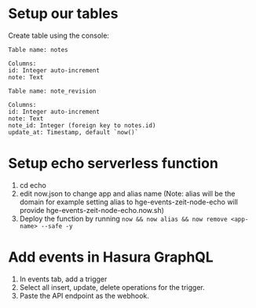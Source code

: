 # Setup our tables

Create table using the console:

```
Table name: notes

Columns:
id: Integer auto-increment
note: Text

Table name: note_revision

Columns:
id: Integer auto-increment
note: Text
note_id: Integer (foreign key to notes.id)
update_at: Timestamp, default `now()`
```

# Setup echo serverless function
1. cd echo
2. edit now.json to change app and alias name (Note: alias will be the domain for example setting alias to hge-events-zeit-node-echo will provide hge-events-zeit-node-echo.now.sh)
3. Deploy the function by running `now && now alias && now remove <app-name> --safe -y`

# Add events in Hasura GraphQL

1. In events tab, add a trigger
2. Select all insert, update, delete operations for the trigger.
3. Paste the API endpoint as the webhook.
